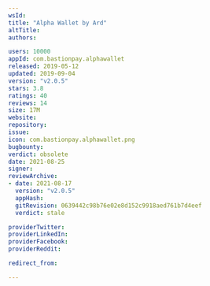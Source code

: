 ```yaml
---
wsId: 
title: "Alpha Wallet by Ard"
altTitle: 
authors:

users: 10000
appId: com.bastionpay.alphawallet
released: 2019-05-12
updated: 2019-09-04
version: "v2.0.5"
stars: 3.8
ratings: 40
reviews: 14
size: 17M
website: 
repository: 
issue: 
icon: com.bastionpay.alphawallet.png
bugbounty: 
verdict: obsolete
date: 2021-08-25
signer: 
reviewArchive:
- date: 2021-08-17
  version: "v2.0.5"
  appHash: 
  gitRevision: 0639442c98b76e02e8d152c9918aed761b7d4eef
  verdict: stale

providerTwitter: 
providerLinkedIn: 
providerFacebook: 
providerReddit: 

redirect_from:

---
```



